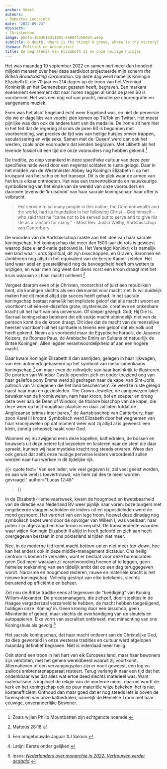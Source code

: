 ```yaml
---
anchor: Smart
auteurs:
- Robertus Leussinck
date: "2022-09-23"
dossiers:
- Christendom
image: photo-1663610311981-4a904f3504d4.webp
subtitle: O death, where is thy sting? O grave, where is thy victory?
themas: Politiek en Actualiteit
title: De begrafenis van Elizabeth II en onze heilige huisjes
---
```

Het was maandag 19 september 2022 en samen met meer dan honderd miljoen mensen over heel deze aardkloot projecteerde mijn scherm *the British Broadcasting Corporation*. Op deze dag werd namelijk Koningin Elizabeth II, die 70 jaar en 214 dagen op de troon van het Verenigd Koninkrijk en het Gemenebest gezeten heeft, begraven. Een markant evenement evenement dat naar horen zeggen al sinds de jaren 60 is voorbereid. Het was een dag vol van pracht, minutieuze choreografie en aangename muziek.

Even was het alsof Engeland echt weer Engeland was, en niet de perversie die we er dagelijks van voorbij zien komen op TikTok en Twitter. Het meest pijnlijke was dan ook de andere kant van de medaille. De ironie zit hem hier in het feit dat de regering al sinds de jaren 60 is begonnen met voorbereiding, wat precies de tijd was van heilige huisjes omver trappen, secularisering en vrije seks. Samen met de ‘Queen’ werd dan ook het westen, zoals onze voorouders dat kenden begraven. Met Lilibeth als het levende fossiel uit een tijd die onze voorouders nog hebben gekend.[^1]

De traditie, zo diep verankerd in deze specifieke cultuur van deze zeer specifieke natie werd door een negental soldaten te ruste gelegd. Daar in het midden van de Westminster Abbey lag Koningin Elizabeth II op het kruispunt van het schip en het transept. Dit is de plek waar de armen van het kruis elkaar ontmoeten. Het was een tranentrekkende en nauwkeurige symbolisering van het einde van de wereld van onze voorouders en daarmee tevens de ‘kruisdood’ van haar sacrale koningschap: haar offer is volbracht.

> Her service to so many people in this nation, the Commonwealth and the world, had its foundation in her following Christ – God himself – who said that he “came not to be served but to serve and to give his life as a ransom for many.” - Most Rev. Justin Welby, Aartsbisschop van Canterbury 

De woorden van de Aartsbisschop raakte aan het idee van haar sacrale koningschap, het koningschap dat meer dan 1500 jaar de rots is geweest waarop deze eiland-natie gebouwd is. Het Verenigd Koninkrijk is namelijk een land waar Lords Spiritual, dit zijn bisschoppen, en Graven, Baronnen en Jonkheren nog altijd in het equivalent van de Eerste Kamer zetelen. Het land waar adel en geestelijkheid nog de bevoegdheid heeft om wetten te wijzigen, en waar men nog weet dat diens vorst een kroon draagt met het kruis waaraan zij haar macht ontleent.[^2]

Vergeet daarom even of je Christen, monarchist of juist een republikein bent, die koningen slechts als een dekmantel voor macht ziet. Ik wil duidelijk maken hoe dit model altijd zijn succes heeft gehad. In het sacrale koningschap bestaat namelijk het impliciete geloof dat alle macht woont en voortkomt uit één-en-dezelfde grote, mysterieuze, creatieve en onkenbare kracht uit het hart van ons universum. Of simpel gezegd: God; Hij Die Is. Sacraal koningschap betekent dat elk stukje macht uiteindelijk niet van de persoon komt die de kroon draagt. Dit idee dat de macht van de menselijke heerser voortkomt uit het spirituele is tevens een geloof dat elk volk ooit heeft gekend. Neem als voorbeeld maar de Egyptische Farao’s, de Japanse Keizers, de Roomse Paus, de Arabische Emirs en Sultans of natuurlijk de Britse Koningen. Allen legden verantwoordelijkheid af aan een hogere macht.

 Daar kwam Koningin Elizabeth II dan aanrijden, gelegen in haar lijkwagen, van een automerk gebaseerd op het symbool van meso-amerikaans koningschap,[^3] om maar even de reikwijdte van haar koninkrijk te illustreren. De poorten van Windsor Castle openden zich en onder toeziend oog van haar geliefde pony Emma werd zij gedragen naar de kapel van Sint-Joris, patroon van ‘al diegenen die het land beschermen’. Ze werd te ruste gelegd naast haar man en gezinsleden. The Crown Jeweller, de aangewezen lakei-bewaker van de kroonjuwelen, nam haar kroon, bol en scepter en droeg deze over aan de Dean of Windsor, de titulaire bisschop van de kapel, die deze weer op het hoogaltaar plaatste en daar zal laten totdat de Anglicaanse primus inter pares,[^4] de Aartsbisschop van Canterbury, haar zoon Karel III kroont. Symbolisch werd Elizabeth door het wegnemen van haar kroonjuwelen op dat moment weer wat zij altijd al is geweest: een klein, zondig schepsel; naakt voor God. 

Wanneer wij nu zwijgend eens deze kapellen, kathedralen, de bossen en bouwsels uit deze betere tijd bezoeken en luisteren naar de stem die daar spreekt, kunnen wij haar mystieke kracht nog steeds ervaren. Wees dan ook gerust dat zelfs onze huidige perverse leiders veroordeeld zullen worden naar hun werken in dit tijdelijke rijk.

{{< quote
	text="Van een ieder, wie veel gegeven is, zal veel geëist worden, en aan wie veel is toevertrouwd, van hem zal des te meer worden gevraagd."
	author="Lucas 12:48"
>}}

In de Elizabeth-Hemelvaartweek, kwam de hoogmoed en kwetsbaarheid van de directie van Nederland BV weer pijnlijk naar voren: boze burgers met omgekeerde vlaggen scholden de leiders uit en oppositieleden werd de mond gesnoerd. Het verdriet van een lege troon, hoewel deze dinsdag nog symbolisch bezet werd door de opvolger van Willem I, was voelbaar: haar poten zijn afgezaagd en haar kroon is verpatst. De transcendente waarden waar wijlen Koningin Elizabeth II altijd in heeft geloofd en zich aan heeft overgegeven bestaan in ons polderland al tijden niet meer. 

Nee, in de moderne tijd komt macht *bottom-up* en niet meer *top-down*, hoe kan het anders ook in deze middle-management dictatuur. Ons heilig centrum is komen te vervallen, want er bestaat voor deze bureaucraten geen God meer waaraan zij verantwoording hoeven af te leggen, geen hemelse toekenning van een tijdelijk ambt dat op een dag teruggegeven wordt. Narcisme en hoogmoed resteren, rauwe en materiële kracht is het nieuwe koningschap. Volledig gestript van elke betekenis, slechts berustend op efficiëntie en beheer. 

Zet nou de Britse traditie eens af tegenover de “beëdiging” van Koning Willem-Alexander. De procesmanagers, die zichzelf, door stoeltjes in de Haagse vergaderzaal verzameld te hebben, de macht hebben toegeëigend, huldigen onze ‘Koning’ in. Geen kroning door een bisschop, geen Misintentie of gebed, maar slechts de overhandiging van de sleutels en autopapieren. Elke vorm van sacraliteit ontbreekt, met minachting van ons Koningshuis als gevolg.[^5] 

Het sacrale koningschap, dat haar macht ontleent aan de Christelijke God, zo diep geworteld in onze westerse tradities en cultuur werd afgelopen maandag definitief begraven. Niet is inderdaad meer heilig.

Ooit stond een troon in het hart van elk Europees land, maar haar bewoners zijn verstoten, met het gehele wereldbeeld waaruit zij voortkomt. Alternatieven of een vervangingsplan zijn er nooit geweest, een log en zielloos ambtenarenapparaat resteert. Terug verlang ik naar een tijd dat het ondenkbaar was dat alles wat ertoe deed slechts materieel was. Want materialisme is impliciet de religie van de moderne mens, daarom wordt de kerk en het koningschap ook op puur materiële wijze bekeken: het is niet kostenefficiënt. Onthoud dan maar goed dat er nog steeds iets is boven de torenspitsen van onze kathedralen, namelijk de Hemelse Troon met haar eeuwige, onveranderlijke Bewoner.

[^1]: Zoals wijlen Philip Mountbatten zijn echtgenote noemde.
[^2]: Matteüs 28:18.
[^3]: Een omgebouwde Jaguar XJ Saloon.
[^4]: Latijn: Eerste onder gelijken.
[^5]: Ipsos: *[Nederlanders over monarchie in 2022: Vertrouwen verder gedaald](<Nederlanders over monarchie in 2022: vertrouwen in koning verder gedaald>)*.
